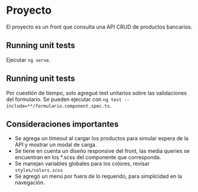 # Proyecto
El proyecto es un front que consulta una API CRUD de productos bancarios.

## Running unit tests
Ejecutar `ng serve`.

## Running unit tests
Por cuestión de tiempo, solo agregué test unitarios sobre las validaciones del formulario. Se pueden ejecutar con `ng test --include=**/formulario.component.spec.ts`.

## Consideraciones importantes
- Se agrega un timeout al cargar los productos para simular espera de la API y mostrar un modal de carga.
- Se tiene en cuenta un diseño responsive del front, las media queries se encuentran en los *.scss del componente que corresponda.  
- Se manejan variables globales para los colores, revisar `styles/colors.scss`
- Se agregó un menú por fuera de lo requerido, para simplicidad en la navegación.
